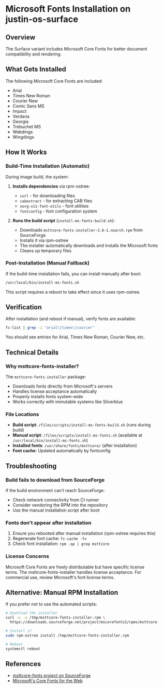 # Microsoft Fonts Installation on justin-os-surface

## Overview

The Surface variant includes Microsoft Core Fonts for better document compatibility and rendering.

## What Gets Installed

The following Microsoft Core Fonts are included:

- Arial
- Times New Roman
- Courier New
- Comic Sans MS
- Impact
- Verdana
- Georgia
- Trebuchet MS
- Webdings
- Wingdings

## How It Works

### Build-Time Installation (Automatic)

During image build, the system:

1. **Installs dependencies** via rpm-ostree:

   - `curl` - for downloading files
   - `cabextract` - for extracting CAB files
   - `xorg-x11-font-utils` - font utilities
   - `fontconfig` - font configuration system

2. **Runs the build script** (`install-ms-fonts-build.sh`):
   - Downloads `msttcore-fonts-installer-2.6-1.noarch.rpm` from SourceForge
   - Installs it via rpm-ostree
   - The installer automatically downloads and installs the Microsoft fonts
   - Cleans up temporary files

### Post-Installation (Manual Fallback)

If the build-time installation fails, you can install manually after boot:

```bash
/usr/local/bin/install-ms-fonts.sh
```

This script requires a reboot to take effect since it uses rpm-ostree.

## Verification

After installation (and reboot if manual), verify fonts are available:

```bash
fc-list | grep -i "arial\|times\|courier"
```

You should see entries for Arial, Times New Roman, Courier New, etc.

## Technical Details

### Why msttcore-fonts-installer?

The `msttcore-fonts-installer` package:

- Downloads fonts directly from Microsoft's servers
- Handles license acceptance automatically
- Properly installs fonts system-wide
- Works correctly with immutable systems like Silverblue

### File Locations

- **Build script**: `/files/scripts/install-ms-fonts-build.sh` (runs during build)
- **Manual script**: `/files/scripts/install-ms-fonts.sh` (available at `/usr/local/bin/install-ms-fonts.sh`)
- **Installed fonts**: `/usr/share/fonts/msttcore/` (after installation)
- **Font cache**: Updated automatically by fontconfig

## Troubleshooting

### Build fails to download from SourceForge

If the build environment can't reach SourceForge:

- Check network connectivity from CI runner
- Consider vendoring the RPM into the repository
- Use the manual installation script after boot

### Fonts don't appear after installation

1. Ensure you rebooted after manual installation (rpm-ostree requires this)
2. Regenerate font cache: `fc-cache -fv`
3. Check font installation: `rpm -qa | grep msttcore`

### License Concerns

Microsoft Core Fonts are freely distributable but have specific license terms. The msttcore-fonts-installer handles license acceptance. For commercial use, review Microsoft's font license terms.

## Alternative: Manual RPM Installation

If you prefer not to use the automated scripts:

```bash
# Download the installer
curl -L -o /tmp/msttcore-fonts-installer.rpm \
  https://downloads.sourceforge.net/project/mscorefonts2/rpms/msttcore-fonts-installer-2.6-1.noarch.rpm

# Install it
sudo rpm-ostree install /tmp/msttcore-fonts-installer.rpm

# Reboot
systemctl reboot
```

## References

- [msttcore-fonts project on SourceForge](https://sourceforge.net/projects/mscorefonts2/)
- [Microsoft's Core Fonts for the Web](https://en.wikipedia.org/wiki/Core_fonts_for_the_Web)
